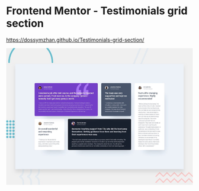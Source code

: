 # Frontend Mentor - Testimonials grid section

https://dossymzhan.github.io/Testimonials-grid-section/

![Design preview for the Testimonials grid section coding challenge](./design/desktop-preview.jpg)

